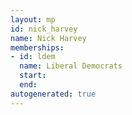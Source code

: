 ```yaml
---
layout: mp
id: nick_harvey
name: Nick Harvey
memberships:
- id: ldem
  name: Liberal Democrats
  start: 
  end: 
autogenerated: true
---
```

